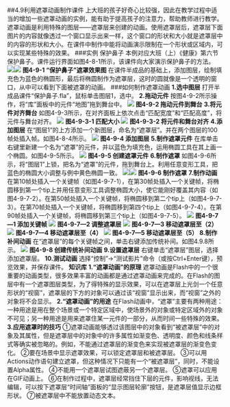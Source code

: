 ##4.9利用遮罩动画制作课件
上大班的孩子好奇心比较强，因此在教学过程中适当的增加一些遮罩动画的实例，能有助于提高孩子的注意力，帮助教师进行教学。遮罩动画是利用特殊的图层——遮罩层来创建的动画。使用遮罩层后，遮罩层下面图片的内容就像透过一个窗口显示出来一样，这个窗口的形状和大小就是遮罩层中的内容的形状和大小。在课件中制作中能将动画演示限制在一个形状或区域内，可以实现某些特殊的效果。
###实例  保护鼻子
本例对应大班（上）《健康》第六节保护鼻子。课件运行界面如图4-8-1所示，该课件向大家演示保护鼻子的方法。
![](/assets/4-8-1.png)![](/assets/4-8-2.png)
**图4-9-1  “保护鼻子”遮罩效果图**
在课件半成品的基础上，添加图层，绘制填充色为蓝色的椭圆形，最后将椭圆制作为遮罩层，这时的圆就像是一个透明的窗口，从中可以看到下面被遮罩的动画。
###如何制作遮罩动画
**1.选中图层**   打开半成品课件“保护鼻子.fla”，鼠标单击图层1，选中。
**2.拖动元件**   按图4-9-2所示操作，将“库”面板中的元件“地图”拖到舞台中。
![](/assets/4-8-3.png)
**图4-9-2   拖动元件到舞台**
**3.将元件对齐舞台**   如图4-9-3所示，在对齐面板上依次点击“匹配宽度”和“匹配高度”，将元件与舞台对齐。
![](/assets/4-8-4.png)
**图4-9-3-1   匹配大小**
![](/assets/4-8-5.png)
**图4-9-3-2   将元件和舞台对齐**
**4.添加图层**  在“图层1”的上方添加一个新图层，命名为“遮罩层”。并在两个图层的100帧处插入帧。如图4-8-4所示。
![](/assets/4-8-6.png)
**图4-9-4   添加图层**
**5.制作遮罩元件** 在库单击右键里新建一个名为“遮罩”的元件，并以蓝色为填充色，运用椭圆工具在其上画一个椭圆。如图4-9-5所示。
![](/assets/4-8-7.png)
**图4-9-5  创建遮罩元件**
**6.制作遮罩**  如图4-9-6所示，将“图层1”上锁，把名为“遮罩”的元件，拖到舞台上。利用任意变形工具，把蓝色的椭圆大小调整与例中黄色椭圆一致。
![](/assets/4-8-8.png)![](/assets/4-8-9.png)
**图4-9-6  制作遮罩**
**7.制作动画**  在第10帧处插入一个关键帧（如图4-9-7-1），在第30帧处插入一个关键帧，将椭圆移到第一个tip上并用任意变形工具调整椭圆大小，使它能刚好覆盖其内容（如图4-9-7-2）。在第50帧处插入一个关键帧，将椭圆移到第二个tip上（如图4-9-7-3）。在第70帧处插入一个关键帧，将椭圆移到第四个tip上（如图4-9-7-4）。在第90帧处插入一个关键帧，将椭圆移到第三个tip上（如图4-9-7-5）。
![](/assets/4-8-10.png)
**图4-9-7—1  添加关键帧**
![](/assets/4-8-11.png)
**图4-9-7—2  调整遮罩层**
![](/assets/4-8-12.png)
**图4-9-7—3  移动遮罩层至（2）**
![](/assets/4-8-13.png)
**图4-9-7—4 移动遮罩层至（4）**
![](/assets/4-8-14.png)
**图4-9-7—5  移动遮罩层至（5）**
**8.制作补间动画**  在“遮罩层”的每个关键帧之间，单击右键添加传统补间。如图4.9.8所示。
![](/assets/4-8-15.png)
**图4-9-8  创建传统补间动画**
**9.设置遮罩层**  右键单击“遮罩层”图层，选择添加遮罩层。
**10.测试动画**   选择“控制”→“测试影片”命令（或按Ctrl+Enter键），预览效果，并保存课件。
**知识库**
**1.“遮罩动画”的原理**
遮罩动画是Flash中的一个很重要的动画类型，很多效果丰富的动画都是通过遮罩动画来完成的。在Flash的图层中有一个遮罩图层类型，为了得特殊的显示效果，可以在遮罩层上光剑一个任意形状的“视窗”，遮罩层的下方的对象可以通过该“视窗”显示出来，而“视窗”之外的对象将不会显示。
**2.“遮罩动画”的用途**
在Flash动画中，“遮罩”主要有两种用途：一种用途是用在整个场景或一个特定区域中，使场景外的对象或特定区域外的对象不可见；另一种用途是用来遮罩住某一元件的一部分，从而时间一些特殊的效果。
**3.应用遮罩时的技巧**
①遮罩动画能够透过该图层中的对象看到“被遮罩层”中的对象及其属性，但是遮罩层中的对象中的许多属性如渐变色、透明度、颜色和线条样式等确实被忽略的。例如，不能通过遮罩层的渐变色来实现被遮罩层的渐变色变化。
②要在场景中显示遮罩效果，可以锁定遮罩层和被遮罩层。
③可以用Actions动作语句建立遮罩，但这种情况下只能有一个“被遮罩层”，同时，不能设置Alpha属性。
④不能用一个遮罩层试图遮蔽另一个遮罩层。
⑤遮罩可以应用在GIF动画上。
⑥在制作过程中，遮罩层经常挡住下层的元件，影响视线，无法编辑，可以按下遮罩层“时间轴”面板的“显示图层轮廓”按钮，是遮罩层值显示边框形状。
⑦被遮罩层中不能放置动态文本。




